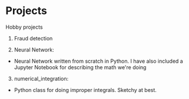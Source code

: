 # Projects
Hobby projects

1) Fraud detection

2) Neural Network:
  - Neural Network written from scratch in Python. I have also included a Jupyter Notebook for describing the math we're doing
  
3) numerical_integration:
  - Python class for doing improper integrals. Sketchy at best. 
  
 
